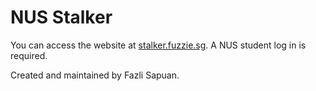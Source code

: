 NUS Stalker
===========

You can access the website at [stalker.fuzzie.sg](http://stalker.fuzzie.sg). A NUS student log in is required.

Created and maintained by Fazli Sapuan.
